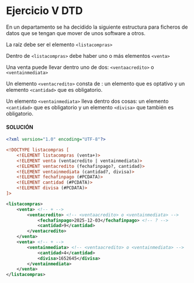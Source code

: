 # Ejercicio V DTD
En un departamento se ha decidido la siguiente estructura para ficheros de datos que se tengan que mover de unos software a otros.

La raíz debe ser el elemento `<listacompras>`

Dentro de `<listacompras>` debe haber uno o más elementos `<venta>`

Una venta puede llevar dentro uno de dos: `<ventaacredito>` o `<ventainmediata>`

Un elemento `<ventacredito>` consta de : un elemento <fechafinpago> que es optativo y un elemento `<cantidad>` que es obligatorio.

Un elemento `<ventainmediata>` lleva dentro dos cosas: un elemento `<cantidad>` que es obligatorio y un elemento `<divisa>` que también es obligatorio.

#### SOLUCIÓN
``` xml
<?xml version="1.0" encoding="UTF-8"?>

<!DOCTYPE listacompras [
    <!ELEMENT listacompras (venta+)>
    <!ELEMENT venta (ventacredito | ventainmediata)>
    <!ELEMENT ventacredito (fechafinpago?, cantidad)>
    <!ELEMENT ventainmediata (cantidad?, divisa)>
    <!ELEMENT fechafinpago (#PCDATA)>
    <!ELEMENT cantidad (#PCDATA)>
    <!ELEMENT divisa (#PCDATA)>
]>

<listacompras>
    <venta> <!-- + -->
        <ventacredito> <!-- <ventaacredito> o <ventainmediata> -->
            <fechafinpago>2025-12-03</fechafinpago> <!-- ? -->
            <cantidad>9</cantidad>
        </ventacredito> 
    </venta>
    <venta> <!-- + -->
        <ventainmediata> <!-- <ventaacredito> o <ventainmediata> -->
            <cantidad>4</cantidad>
            <divisa>1652645</divisa> 
        </ventainmediata> 
    </venta>
</listacompras>
```